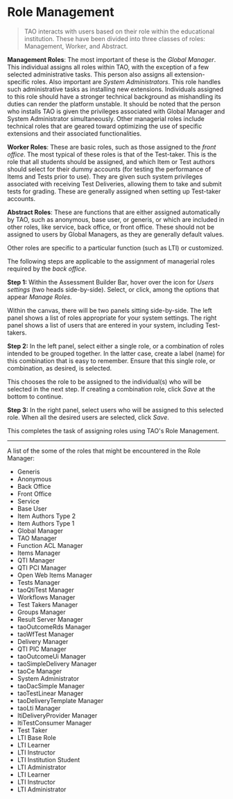 <!--
created_at: 2015-05-15
authors:         
    - "Ben Angel"    
--> 

# Role Management

>TAO interacts with users based on their role within the educational institution. These have been divided into three classes of roles: Management, Worker, and Abstract.

**Management Roles**: The most important of these is the *Global Manager*. This individual assigns all roles within TAO, with the exception of a few selected administrative tasks. This person also assigns all extension-specific roles. Also important are *System Administrators*. This role handles such administrative tasks as installing new extensions. Individuals assigned to this role should have a stronger technical background as mishandling its duties can render the platform unstable. It should be noted that the person who installs TAO is given the privileges associated with Global Manager and System Administrator simultaneously. Other managerial roles include technical roles that are geared toward optimizing the use of specific extensions and their associated functionalities.

**Worker Roles**: These are basic roles, such as those assigned to the *front office*. The most typical of these roles is that of the Test-taker. This is the role that all students should be assigned, and which Item or Test authors should select for their dummy accounts (for testing the performance of Items and Tests prior to use). They are given such system privileges associated with receiving Test Deliveries, allowing them to take and submit tests for grading. These are generally assigned when setting up Test-taker accounts.

**Abstract Roles**: These are functions that are either assigned automatically by TAO, such as anonymous, base user, or generis, or which are included in other roles, like service, back office, or front office. These should not be assigned to users by Global Managers, as they are generally default values.

Other roles are specific to a particular function (such as LTI) or customized.

The following steps are applicable to the assignment of managerial roles required by the *back office*.

**Step 1:** Within the Assessment Builder Bar, hover over the icon for *Users settings* (two heads side-by-side). Select, or click, among the options that appear *Manage Roles*.

Within the canvas, there will be two panels sitting side-by-side. The left panel shows a list of roles appropriate for your system settings. The right panel shows a list of users that are entered in your system, including Test-takers.

**Step 2:** In the left panel, select either a single role, or a combination of roles intended to be grouped together. In the latter case, create a label (name) for this combination that is easy to remember. Ensure that this single role, or combination, as desired, is selected.

This chooses the role to be assigned to the individual(s) who will be selected in the next step. If creating a combination role, click *Save* at the bottom to continue.

**Step 3:** In the right panel, select users who will be assigned to this selected role. When all the desired users are selected, click *Save*.

This completes the task of assigning roles using TAO's Role Management.


----------


A list of the some of the roles that might be encountered in the Role Manager:

-  Generis
-  Anonymous
-  Back Office
-  Front Office
-  Service
-  Base User
-  Item Authors Type 2
-  Item Authors Type 1
-  Global Manager
-  TAO Manager
-  Function ACL Manager
-  Items Manager
-  QTI Manager
-  QTI PCI Manager
-  Open Web Items Manager
-  Tests Manager
-  taoQtiTest Manager
-  Workflows Manager
-  Test Takers Manager
-  Groups Manager
-  Result Server Manager
-  taoOutcomeRds Manager
-  taoWfTest Manager
-  Delivery Manager
-  QTI PIC Manager
-  taoOutcomeUi Manager
-  taoSimpleDelivery Manager
-  taoCe Manager
-  System Administrator
-  taoDacSimple Manager
-  taoTestLinear Manager
-  taoDeliveryTemplate Manager
-  taoLti Manager
-  ltiDeliveryProvider Manager
-  ltiTestConsumer Manager
-  Test Taker
-  LTI Base Role
-  LTI Learner
-  LTI Instructor
-  LTI Institution Student
-  LTI Administrator
-  LTI Learner
-  LTI Instructor
-  LTI Administrator